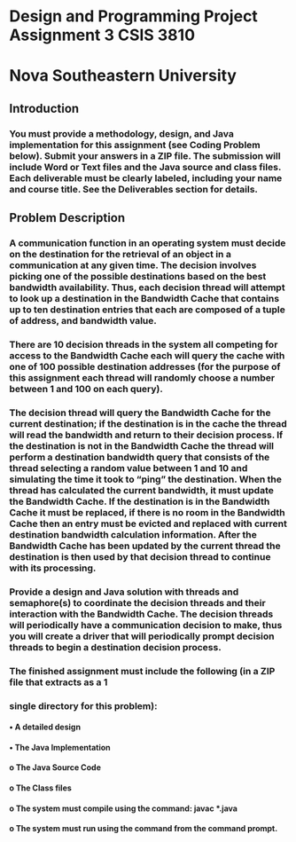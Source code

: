 # Design and Programming Project Assignment 3 CSIS 3810
# Nova Southeastern University
## Introduction
### You must provide a methodology, design, and Java implementation for this assignment (see Coding Problem below). Submit your answers in a ZIP file. The submission will include Word or Text files and the Java source and class files. Each deliverable must be clearly labeled, including your name and course title. See the Deliverables section for details.
## Problem Description
### A communication function in an operating system must decide on the destination for the retrieval of an object in a communication at any given time. The decision involves picking one of the possible destinations based on the best bandwidth availability. Thus, each decision thread will attempt to look up a destination in the Bandwidth Cache that contains up to ten destination entries that each are composed of a tuple of address, and bandwidth value.
### There are 10 decision threads in the system all competing for access to the Bandwidth Cache each will query the cache with one of 100 possible destination addresses (for the purpose of this assignment each thread will randomly choose a number between 1 and 100 on each query).
### The decision thread will query the Bandwidth Cache for the current destination; if the destination is in the cache the thread will read the bandwidth and return to their decision process. If the destination is not in the Bandwidth Cache the thread will perform a destination bandwidth query that consists of the thread selecting a random value between 1 and 10 and simulating the time it took to “ping” the destination. When the thread has calculated the current bandwidth, it must update the Bandwidth Cache. If the destination is in the Bandwidth Cache it must be replaced, if there is no room in the Bandwidth Cache then an entry must be evicted and replaced with current destination bandwidth calculation information. After the Bandwidth Cache has been updated by the current thread the destination is then used by that decision thread to continue with its processing.
### Provide a design and Java solution with threads and semaphore(s) to coordinate the decision threads and their interaction with the Bandwidth Cache. The decision threads will periodically have a communication decision to make, thus you will create a driver that will periodically prompt decision threads to begin a destination decision process.
### The finished assignment must include the following (in a ZIP file that extracts as a 1
### single directory for this problem):
#### • A detailed design
#### • The Java Implementation
#### o The Java Source Code
#### o The Class files
#### o The system must compile using the command: javac *.java
#### o The system must run using the command from the command prompt.
